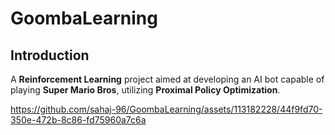 # GoombaLearning
## Introduction
A **Reinforcement Learning** project aimed at developing an AI bot capable of playing **Super Mario Bros**, utilizing **Proximal Policy Optimization**.

https://github.com/sahaj-96/GoombaLearning/assets/113182228/44f9fd70-350e-472b-8c86-fd75960a7c6a

